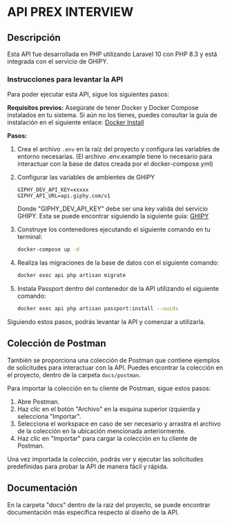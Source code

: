 # API PREX INTERVIEW

## Descripción

Esta API fue desarrollada en PHP utilizando Laravel 10 con PHP 8.3 y está integrada con el servicio de GHIPY.

### Instrucciones para levantar la API

Para poder ejecutar esta API, sigue los siguientes pasos:

**Requisitos previos:**
Asegúrate de tener Docker y Docker Compose instalados en tu sistema. Si aún no los tienes, puedes consultar la guía de instalación en el siguiente enlace: [Docker Install](https://docs.docker.com/compose/install/)

**Pasos:**

1. Crea el archivo `.env` en la raíz del proyecto y configura las variables de entorno necesarias. (El archivo .env.example tiene lo necesario para interactuar con la base de datos creada por el docker-compose.yml)

2. Configurar las variables de ambientes de GHIPY 
    ```
    GIPHY_DEV_API_KEY=xxxxx
    GIPHY_API_URL=api.giphy.com/v1
    ```
    Donde "GIPHY_DEV_API_KEY" debe ser una key valida del servicio GHIPY. Esta se puede encontrar siguiendo la siguiente guía: [GHIPY](https://developers.giphy.com/docs/api/#quick-start-guide)

3. Construye los contenedores ejecutando el siguiente comando en tu terminal:
    ```bash
    docker-compose up -d
    ```
4. Realiza las migraciones de la base de datos con el siguiente comando:
    ```bash
    docker exec api php artisan migrate
    ```

5. Instala Passport dentro del contenedor de la API utilizando el siguiente comando:
    ```bash
    docker exec api php artisan passport:install --uuids
    ```

Siguiendo estos pasos, podrás levantar la API y comenzar a utilizarla.


## Colección de Postman

También se proporciona una colección de Postman que contiene ejemplos de solicitudes para interactuar con la API. Puedes encontrar la colección en el proyecto, dentro de la carpeta `docs/postman`.

Para importar la colección en tu cliente de Postman, sigue estos pasos:

1. Abre Postman.
2. Haz clic en el botón "Archivo" en la esquina superior izquierda y selecciona "Importar".
3. Selecciona el workspace en caso de ser necesario y arrastra el archivo de la colección en la ubicación mencionada anteriormente.
4. Haz clic en "Importar" para cargar la colección en tu cliente de Postman.

Una vez importada la colección, podrás ver y ejecutar las solicitudes predefinidas para probar la API de manera fácil y rápida.

## Documentación

En la carpeta "docs" dentro de la raiz del proyecto, se puede encontrar documentación más específica respecto al diseño de la API.